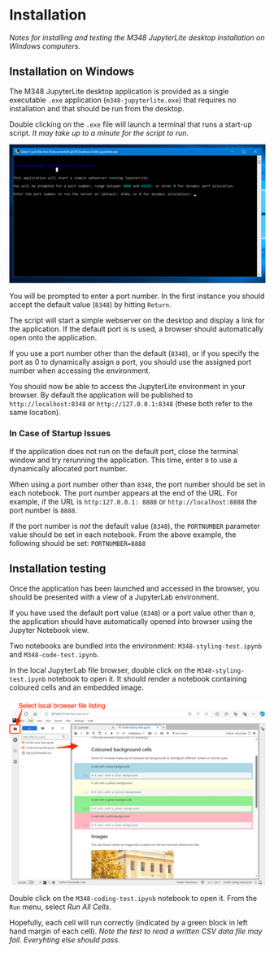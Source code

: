 # Installation

*Notes for installing and testing the M348 JupyterLite desktop installation on Windows computers.*

## Installation on Windows

The M348 JupyterLite desktop application is provided as a single executable `.exe` application (`m348-jupyterlite.exe`) that requires no installation and that should be run from the desktop.

Double clicking on the `.exe` file will launch a terminal that runs a start-up script. *It may take up to a minute for the script to run.*

![Windows terminal screen showing port number prompt request, with defaul 8348](images/exe_initial_prompt.png)

You will be prompted to enter a port number. In the first instance you should accept the default value (`8348`) by hitting `Return`.

The script will start a simple webserver on the desktop and display a link for the application. If the default port is is used, a browser should automatically open onto the application.

If you use a port number other than the default (`8348`), or if you specify the port as 0 to dynamically assign a port, you should use the assigned port number when accessing the environment.

You should now be able to access the JupyterLite environment in your browser. By default the application will be published to `http://localhost:8348` or `http://127.0.0.1:8348` (these both refer to the same location).


### In Case of Startup Issues

If the application does not run on the default port, close the terminal window and try rerunning the application. This time, enter `0` to use a dynamically allocated port number.

When using a port number other than `8348`, the port number should be set in each notebook. The port number appears at the end of the URL. For example, if the URL is `http:127.0.0.1: 8888` or `http://localhost:8888` the port number is `8888`.

If the port number is *not* the default value (`8348`), the `PORTNUMBER` parameter value should be set in each notebook. From the above example, the following should be set: `PORTNUMBER=8888`

## Installation testing

Once the application has been launched and accessed in the browser, you should be presented with a view of a JupyterLab environment.

If you have used the default port value (`8348`) or a port value other than `0`, the application should have automatically opened into browser using the Jupyter Notebook view.

Two notebooks are bundled into the environment: `M348-styling-test.ipynb` and `M348-code-test.ipynb`.

In the local JupyterLab file browser, double click on the `M348-styling-test.ipynb` notebook to open it. It should render a notebook containing coloured cells and an embedded image.

![Screenshot of JupyterLab UI showing rendered styling text notebook with coloured background cells and displaying an embedded image](images/styling-test-notebook.png)

Double click on the `M348-coding-test.ipynb` notebook to open it. From the `Run` menu, select *Run All Cells*.

Hopefully, each cell will run correctly (indicated by a green block in left hand margin of each cell). *Note the test to read a written CSV data file may fail. Everyhting else should pass.*
